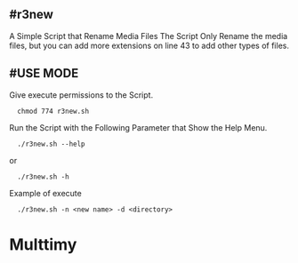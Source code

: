 #r3new
-------
A Simple Script that Rename Media Files
The Script Only Rename the media files, but you can add more extensions on line 43 to add other types of files.

#USE MODE
---------
Give execute permissions to the Script.

      chmod 774 r3new.sh

Run the Script with the Following Parameter that Show the Help Menu.

      ./r3new.sh --help

or

      ./r3new.sh -h

Example of execute

      ./r3new.sh -n <new name> -d <directory>

# Multtimy
